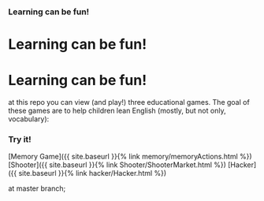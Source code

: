 ### Learning can be fun!
# Learning can be fun!

# Learning can be fun!

at this repo you can view (and play!) three
educational games. The goal of these games are to help children lean English (mostly, but not only, vocabulary):
### Try it!
[Memory Game]({{ site.baseurl }}{% link memory/memoryActions.html %})
[Shooter]({{ site.baseurl }}{% link Shooter/ShooterMarket.html %})
[Hacker]({{ site.baseurl }}{% link hacker/Hacker.html %})



at master branch;
